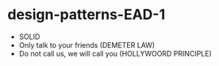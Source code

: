 # design-patterns-EAD-1
- SOLID
- Only talk to your friends (DEMETER LAW)
- Do not call us, we will call you (HOLLYWOORD PRINCIPLE)
